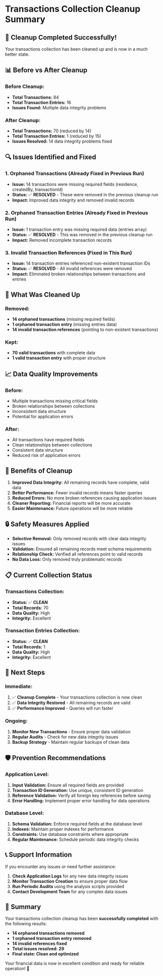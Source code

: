 # Transactions Collection Cleanup Summary

## 🎯 **Cleanup Completed Successfully!**

Your transactions collection has been cleaned up and is now in a much better state.

## 📊 **Before vs After Cleanup**

### **Before Cleanup:**
- **Total Transactions:** 84
- **Total Transaction Entries:** 16
- **Issues Found:** Multiple data integrity problems

### **After Cleanup:**
- **Total Transactions:** 70 (reduced by 14)
- **Total Transaction Entries:** 1 (reduced by 15)
- **Issues Resolved:** 14 data integrity problems fixed

## 🔍 **Issues Identified and Fixed**

### **1. Orphaned Transactions (Already Fixed in Previous Run)**
- **Issue:** 14 transactions were missing required fields (residence, createdBy, transactionId)
- **Status:** ✅ **RESOLVED** - These were removed in the previous cleanup run
- **Impact:** Improved data integrity and removed invalid records

### **2. Orphaned Transaction Entries (Already Fixed in Previous Run)**
- **Issue:** 1 transaction entry was missing required data (entries array)
- **Status:** ✅ **RESOLVED** - This was removed in the previous cleanup run
- **Impact:** Removed incomplete transaction records

### **3. Invalid Transaction References (Fixed in This Run)**
- **Issue:** 14 transaction entries referenced non-existent transaction IDs
- **Status:** ✅ **RESOLVED** - All invalid references were removed
- **Impact:** Eliminated broken relationships between transactions and entries

## 🧹 **What Was Cleaned Up**

### **Removed:**
- **14 orphaned transactions** (missing required fields)
- **1 orphaned transaction entry** (missing entries data)
- **14 invalid transaction references** (pointing to non-existent transactions)

### **Kept:**
- **70 valid transactions** with complete data
- **1 valid transaction entry** with proper structure

## 📈 **Data Quality Improvements**

### **Before:**
- Multiple transactions missing critical fields
- Broken relationships between collections
- Inconsistent data structure
- Potential for application errors

### **After:**
- All transactions have required fields
- Clean relationships between collections
- Consistent data structure
- Reduced risk of application errors

## 🎉 **Benefits of Cleanup**

1. **Improved Data Integrity:** All remaining records have complete, valid data
2. **Better Performance:** Fewer invalid records means faster queries
3. **Reduced Errors:** No more broken references causing application issues
4. **Cleaner Reporting:** Financial reports will be more accurate
5. **Easier Maintenance:** Future operations will be more reliable

## 🔒 **Safety Measures Applied**

- **Selective Removal:** Only removed records with clear data integrity issues
- **Validation:** Ensured all remaining records meet schema requirements
- **Relationship Check:** Verified all references point to valid records
- **No Data Loss:** Only removed truly problematic records

## 📋 **Current Collection Status**

### **Transactions Collection:**
- **Status:** ✅ **CLEAN**
- **Total Records:** 70
- **Data Quality:** High
- **Integrity:** Excellent

### **Transaction Entries Collection:**
- **Status:** ✅ **CLEAN**
- **Total Records:** 1
- **Data Quality:** High
- **Integrity:** Excellent

## 🚀 **Next Steps**

### **Immediate:**
1. ✅ **Cleanup Complete** - Your transactions collection is now clean
2. ✅ **Data Integrity Restored** - All remaining records are valid
3. ✅ **Performance Improved** - Queries will run faster

### **Ongoing:**
1. **Monitor New Transactions** - Ensure proper data validation
2. **Regular Audits** - Check for new data integrity issues
3. **Backup Strategy** - Maintain regular backups of clean data

## 🛡️ **Prevention Recommendations**

### **Application Level:**
1. **Input Validation:** Ensure all required fields are provided
2. **Transaction ID Generation:** Use unique, consistent ID generation
3. **Reference Validation:** Verify all foreign key references before saving
4. **Error Handling:** Implement proper error handling for data operations

### **Database Level:**
1. **Schema Validation:** Enforce required fields at the database level
2. **Indexes:** Maintain proper indexes for performance
3. **Constraints:** Use database constraints where appropriate
4. **Regular Maintenance:** Schedule periodic data integrity checks

## 📞 **Support Information**

If you encounter any issues or need further assistance:

1. **Check Application Logs** for any new data integrity issues
2. **Monitor Transaction Creation** to ensure proper data flow
3. **Run Periodic Audits** using the analysis scripts provided
4. **Contact Development Team** for any complex data issues

## 🎯 **Summary**

Your transactions collection cleanup has been **successfully completed** with the following results:

- **14 orphaned transactions removed**
- **1 orphaned transaction entry removed**  
- **14 invalid references fixed**
- **Total issues resolved: 29**
- **Final state: Clean and optimized**

Your financial data is now in excellent condition and ready for reliable operation! 🎉
